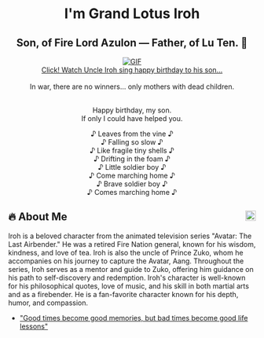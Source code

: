 <h1 align="center">I'm Grand Lotus Iroh</h1>
<h2 align="center">
<!--   <img src="https://komarev.com/ghpvc/?username=grand-lotus-iroh&color=dc143c&style=for-the-badge" alt="Profile Views" style="height:21px;"> -->
  Son, of Fire Lord Azulon — Father, of Lu Ten. 🍃
<!--   <a href="https://[your-portfolio-link]">
    <img src="https://img.shields.io/badge/Portfolio-543DE0?style=for-the-badge&logo=About.me&logoColor=white" alt="Portfolio" style="height:22px;">
  </a> -->
</h2>
<div align="center">
<a href="https://www.youtube.com/watch?v=f56Cbjwwv-E"><img alt="GIF" src="https://i.giphy.com/uTpY9ARfN2eqs.webp" /><br/>Click! Watch Uncle Iroh sing happy birthday to his son...</a>
<br/><br/>
In war, there are no winners... only mothers with dead children.
<br/><br/>

Happy birthday, my son. <br/>
If only I could have helped you. <br/>

♪ Leaves from the vine ♪ <br/>
♪ Falling so slow ♪ <br/>
♪ Like fragile tiny shells ♪ <br/>
♪ Drifting in the foam ♪ <br/>
♪ Little soldier boy ♪ <br/>
♪ Come marching home ♪ <br/>
♪ Brave soldier boy ♪ <br/>
♪ Comes marching home ♪ <br/>

</div>

## 🔥 About Me <img src="https://komarev.com/ghpvc/?username=grand-lotus-iroh&color=dc143c&style=for-the-badge" alt="Profile Views" style="height:21px;" align="right">

Iroh is a beloved character from the animated television series "Avatar: The Last Airbender." He was a retired Fire Nation general, known for his wisdom, kindness, and love of tea. Iroh is also the uncle of Prince Zuko, whom he accompanies on his journey to capture the Avatar, Aang. Throughout the series, Iroh serves as a mentor and guide to Zuko, offering him guidance on his path to self-discovery and redemption. Iroh's character is well-known for his philosophical quotes, love of music, and his skill in both martial arts and as a firebender. He is a fan-favorite character known for his depth, humor, and compassion.

<ul>
  <li><a href="https://www.youtube.com/watch?v=in7Wum_c36k">"Good times become good memories, but bad times become good life lessons"</a></li>
</ul>

<!--

https://dev.to/parth_johri/create-an-attractive-github-profile-readme-noj?ref=dailydev

<details>
 <summary>
    <h2> 
      <img align="center" src="https://github.com/grand-lotus-iroh/grand-lotus-iroh/blob/main/icons/about.png" width="37" /> 
    Resume
    </h2>
</summary>

 <details>
  <summary><h4> <img align="center" src="https://github.com/grand-lotus-iroh/grand-lotus-iroh/blob/main/icons/academics.gif" width="29"/> Academics</h4></summary>
  <span><img src="https://img.shields.io/badge/BTECH-[YourUniversity]-1877F2?style=for-the-badge"></span>
  <span><img src="https://img.shields.io/badge/GPA-[YourGPA]-EFEEE9?style=for-the-badge"></span>
 </details>

 <details>
  <summary><h4> <img align="center" src="https://github.com/grand-lotus-iroh/grand-lotus-iroh/blob/main/icons/experience.gif" width="29"/> Experience</h4></summary>
  - **[Your Role] ** at [Company] | [Duration]
    - [Work Description]
 </details>
</details>

<details>
  <summary><h4> <img align="center" src="https://user-images.githubusercontent.com/74038190/216122041-518ac897-8d92-4c6b-9b3f-ca01dcaf38ee.png" width="29"/> Coding Handles</h4></summary>
  [![LeetCode](https://img.shields.io/badge/LeetCode-000000?style=for-the-badge&logo=LeetCode&logoColor=#d16c06)](https://www.leetcode.com/[your-handle])
  [![Codeforces](https://img.shields.io/badge/Codeforces-445f9d?style=for-the-badge&logo=Codeforces&logoColor=white)](https://codeforces.com/profile/[your-handle])
  [![GeeksForGeeks](https://img.shields.io/badge/GeeksforGeeks-gray?style=for-the-badge&logo=geeksforgeeks&logoColor=35914c)](https://auth.geeksforgeeks.org/user/[your-handle]/practice)
</details>

<details>
  <summary><h4> <img align="center" src="https://github.com/grand-lotus-iroh/grand-lotus-iroh/blob/main/icons/techstack.gif" width="29"/> Tech Stack</h4></summary>
  ![C++](https://img.shields.io/badge/c++-%2300599C.svg?style=for-the-badge&logo=c%2B%2B&logoColor=white)  
  ![JavaScript](https://img.shields.io/badge/javascript-%23323330.svg?style=for-the-badge&logo=javascript&logoColor=%23F7DF1E) 
  ![React](https://img.shields.io/badge/react-%2320232a.svg?style=for-the-badge&logo=react&logoColor=%2361DAFB) 
</details>

<details>
  <summary><h4> <img align="center" src="https://github.com/grand-lotus-iroh/grand-lotus-iroh/blob/main/icons/projects.gif" width="29"/> Projects</h4></summary>

  #### <a href="https://github.com/grand-lotus-iroh/[Project-Name]">[Project Name]</a>
  <span><img src="https://img.shields.io/badge/Node.js-%2343853D.svg?style=for-the-badge&logo=node.js&logoColor=white"> <img src="https://img.shields.io/badge/MongoDB-%234ea94b.svg?style=for-the-badge&logo=mongodb&logoColor=white"></span>
  - Implemented features to notify users about new opportunities.
  - Achieved a user base of X, surpassing initial projections.
</details>

<details>
  <summary><h2> <img align="center" src="https://github.com/grand-lotus-iroh/grand-lotus-iroh/blob/main/icons/stats.gif" width="32"/> Stats</h2></summary>
  <div align="center">
    ![](https://github-readme-stats.vercel.app/api?username=grand-lotus-iroh&theme=tokyonight&hide_border=false&include_all_commits=true&count_private=false)<br/>
    ![](https://github-readme-streak-stats.herokuapp.com/?user=grand-lotus-iroh&theme=tokyonight&hide_border=false)<br/>
    ![](https://github-readme-stats.vercel.app/api/top-langs/?username=grand-lotus-iroh&theme=tokyonight&hide_border=false&include_all_commits=true&count_private=false&layout=compact)<br/>
    ![](https://github-readme-activity-graph.vercel.app/graph?username=grand-lotus-iroh&theme=tokyo-night)
  </div>
</details>

-->
